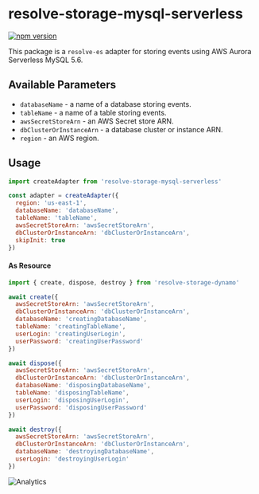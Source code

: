# **resolve-storage-mysql-serverless**
[![npm version](https://badge.fury.io/js/resolve-storage-mysql-serverless.svg)](https://badge.fury.io/js/resolve-storage-mysql)

This package is a `resolve-es` adapter for storing events using AWS Aurora Serverless MySQL 5.6.

## Available Parameters

* `databaseName` - a name of a database storing events.
* `tableName` - a name of a table storing events.
* `awsSecretStoreArn` - an AWS Secret store ARN.
* `dbClusterOrInstanceArn` - a database cluster or instance ARN.
* `region` - an AWS region.

## Usage

```js
import createAdapter from 'resolve-storage-mysql-serverless'

const adapter = createAdapter({
  region: 'us-east-1',
  databaseName: 'databaseName',
  tableName: 'tableName',
  awsSecretStoreArn: 'awsSecretStoreArn',
  dbClusterOrInstanceArn: 'dbClusterOrInstanceArn',
  skipInit: true
})
```

#### As Resource
```js
import { create, dispose, destroy } from 'resolve-storage-dynamo'

await create({ 
  awsSecretStoreArn: 'awsSecretStoreArn',
  dbClusterOrInstanceArn: 'dbClusterOrInstanceArn',
  databaseName: 'creatingDatabaseName',
  tableName: 'creatingTableName',
  userLogin: 'creatingUserLogin',
  userPassword: 'creatingUserPassword'
})

await dispose({ 
  awsSecretStoreArn: 'awsSecretStoreArn',
  dbClusterOrInstanceArn: 'dbClusterOrInstanceArn',
  databaseName: 'disposingDatabaseName',
  tableName: 'disposingTableName',
  userLogin: 'disposingUserLogin',
  userPassword: 'disposingUserPassword'
})

await destroy({ 
  awsSecretStoreArn: 'awsSecretStoreArn',
  dbClusterOrInstanceArn: 'dbClusterOrInstanceArn',
  databaseName: 'destroyingDatabaseName',
  userLogin: 'destroyingUserLogin'
})
```

![Analytics](https://ga-beacon.appspot.com/UA-118635726-1/packages-resolve-storage-mysql-serverless-readme?pixel)

